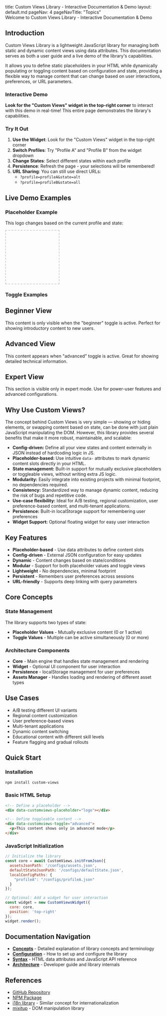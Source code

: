 <frontmatter>
  title: Custom Views Library - Interactive Documentation & Demo
  layout: default.md
  pageNav: 4
  pageNavTitle: "Topics"
</frontmatter>

<div class="bg-primary text-white px-2 py-5 mb-4">
   Welcome to Custom Views Library - Interactive Documentation & Demo
</div>

## Introduction

Custom Views Library is a lightweight JavaScript library for managing both static and dynamic content views using data attributes. This documentation serves as both a user guide and a live demo of the library's capabilities.

It allows you to define static placeholders in your HTML while dynamically populating or toggling content based on configuration and state, providing a flexible way to manage content that can change based on user interactions, preferences, or URL parameters.

### Interactive Demo

**Look for the "Custom Views" widget in the top-right corner** to interact with this demo in real-time! This entire page demonstrates the library's capabilities.

### Try It Out

1. **Use the Widget**: Look for the "Custom Views" widget in the top-right corner
2. **Switch Profiles**: Try "Profile A" and "Profile B" from the widget dropdown
3. **Change States**: Select different states within each profile
4. **Persistence**: Refresh the page - your selections will be remembered!
5. **URL Sharing**: You can still use direct URLs:
   * `?profile=profileA&state=alt`
   * `?profile=profileB&state=all`

## Live Demo Examples

### Placeholder Example
This logo changes based on the current profile and state:

<div data-customviews-placeholder="logo" style="width:150px; height:150px; border: 2px dashed #ccc; padding: 10px; text-align: center;"></div>

### Toggle Examples

<div data-customviews-toggle="beginner" data-customviews-id="intro"></div>

<div data-customviews-toggle="beginner">    

## Beginner View
This content is only visible when the "beginner" toggle is active. Perfect for showing introductory content to new users.

</div>

<div data-customviews-toggle="advanced" data-customviews-id="advancedIntro"></div>

<div data-customviews-toggle="advanced">    

## Advanced View
This content appears when "advanced" toggle is active. Great for showing detailed technical information.

</div>

<div data-customviews-toggle="expert" data-customviews-id="expertIntro"></div>

<div data-customviews-toggle="expert">    

## Expert View
This section is visible only in expert mode. Use for power-user features and advanced configurations.

</div>

## Why Use Custom Views?

The concept behind Custom Views is very simple — showing or hiding elements, or swapping content based on state, can be done with just plain JavaScript manipulating the DOM. However, this library provides several benefits that make it more robust, maintainable, and scalable:

* **Config-driven:** Define all your view states and content externally in JSON instead of hardcoding logic in JS.
* **Placeholder-based:** Use intuitive `data-` attributes to mark dynamic content slots directly in your HTML.
* **State management:** Built-in support for mutually exclusive placeholders or toggleable views, without writing extra JS logic.
* **Modularity:** Easily integrate into existing projects with minimal footprint, no dependencies required.
* **Consistency:** Standardized way to manage dynamic content, reducing the risk of bugs and repetitive code.
* **Use-case flexibility:** Ideal for A/B testing, regional customization, user preference-based content, and multi-tenant applications.
* **Persistence:** Built-in localStorage support for remembering user preferences
* **Widget Support:** Optional floating widget for easy user interaction

## Key Features

* **Placeholder-based** - Use data attributes to define content slots
* **Config-driven** - External JSON configuration for easy updates
* **Dynamic** - Content changes based on state/conditions
* **Modular** - Support for both placeholder values and toggle views
* **Lightweight** - No dependencies, minimal footprint
* **Persistent** - Remembers user preferences across sessions
* **URL-friendly** - Supports deep linking with query parameters

## Core Concepts

### State Management
The library supports two types of state:
* **Placeholder Values** - Mutually exclusive content (0 or 1 active)
* **Toggle Values** - Multiple can be active simultaneously (0 or more)

### Architecture Components
* **Core** - Main engine that handles state management and rendering
* **Widget** - Optional UI component for user interaction
* **Persistence** - localStorage management for user preferences
* **Assets Manager** - Handles loading and rendering of different asset types

## Use Cases

* A/B testing different UI variants
* Regional content customization
* User preference-based views
* Multi-tenant applications
* Dynamic content switching
* Educational content with different skill levels
* Feature flagging and gradual rollouts

## Quick Start

### Installation
```bash
npm install custom-views
```

### Basic HTML Setup
```html
<!-- Define a placeholder -->
<div data-customviews-placeholder="logo"></div>

<!-- Define toggleable content -->
<div data-customviews-toggle="advanced">
  <p>This content shows only in advanced mode</p>
</div>
```

### JavaScript Initialization
```javascript
// Initialize the library
const core = await CustomViews.initFromJson({
  assetsJsonPath: '/configs/assets.json',
  defaultStateJsonPath: '/configs/defaultState.json',
  localConfigPaths: {
    "profileA": "/configs/profileA.json"
  }
});

// Optional: Add a widget for user interaction
const widget = new CustomViewsWidget({
  core: core,
  position: 'top-right'
});
widget.render();
```

## Documentation Navigation

* **[Concepts](/contents/concepts.html)** - Detailed explanation of library concepts and terminology
* **[Configuration](/contents/configuration.html)** - How to set up and configure the library
* **[Syntax](/contents/syntax.html)** - HTML data attributes and JavaScript API reference
* **[Architecture](/contents/architecture.html)** - Developer guide and library internals

## References
* [GitHub Repository](https://github.com/gerteck/custom-views)
* [NPM Package](https://www.npmjs.com/package/custom-views)
* [i18n library](https://www.i18next.com/) - Similar concept for internationalization
* [mixitup](https://github.com/patrickkunka/mixitup) - DOM manipulation library


